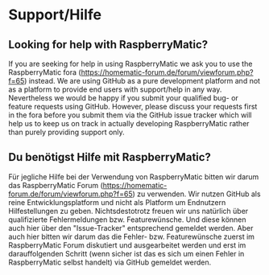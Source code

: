 # Support/Hilfe

## Looking for help with RaspberryMatic?

If you are seeking for help in using RaspberryMatic we ask you to use the RaspberryMatic fora (<https://homematic-forum.de/forum/viewforum.php?f=65>) instead. We are using GitHub as a pure development platform and not as a platform to provide end users with support/help in any way. Nevertheless we would be happy if you submit your qualified bug- or feature requests using GitHub. However, please discuss your requests first in the fora before you submit them via the GitHub issue tracker which will help us to keep us on track in actually developing RaspberryMatic rather than purely providing support only.

## Du benötigst Hilfe mit RaspberryMatic?

Für jegliche Hilfe bei der Verwendung von RaspberryMatic bitten wir darum das RaspberryMatic Forum (<https://homematic-forum.de/forum/viewforum.php?f=65>) zu verwenden. Wir nutzen GitHub als reine Entwicklungsplatform und nicht als Platform um Endnutzern Hilfestellungen zu geben. Nichtsdestotrotz freuen wir uns natürlich über qualifizierte Fehlermeldungen bzw. Featurewünsche. Und diese können auch hier über den "Issue-Tracker" entsprechend gemeldet werden. Aber auch hier bitten wir darum das die Fehler- bzw. Featurewünsche zuerst im RaspberryMatic Forum diskutiert und ausgearbeitet werden und erst im darauffolgenden Schritt (wenn sicher ist das es sich um einen Fehler in RaspberryMatic selbst handelt) via GitHub gemeldet werden.
